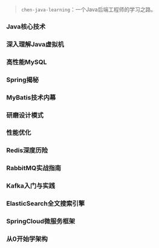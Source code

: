 > `chen-java-learning`：一个Java后端工程师的学习之路。

### Java核心技术

### 深入理解Java虚拟机

### 高性能MySQL

### Spring揭秘

### MyBatis技术内幕

### 研磨设计模式

### 性能优化

### Redis深度历险

### RabbitMQ实战指南

### Kafka入门与实践

### ElasticSearch全文搜索引擎

### SpringCloud微服务框架

### 从0开始学架构
